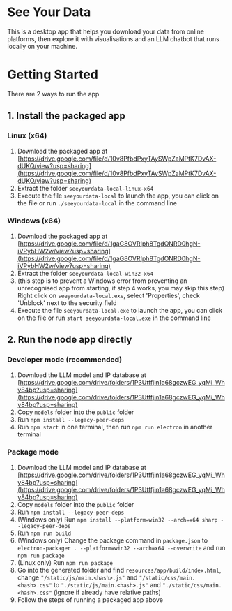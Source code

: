 # See Your Data

This is a desktop app that helps you download your data from online platforms, then explore it with visualisations and an LLM chatbot that runs locally on your machine.

# Getting Started

There are 2 ways to run the app

## 1. Install the packaged app

### Linux (x64)

1. Download the packaged app at [https://drive.google.com/file/d/10v8PfbdPxyTAySWpZaMPtK7DvAX-dUKQ/view?usp=sharing](https://drive.google.com/file/d/10v8PfbdPxyTAySWpZaMPtK7DvAX-dUKQ/view?usp=sharing)
2. Extract the folder `seeyourdata-local-linux-x64`
3. Execute the file `seeyourdata-local` to launch the app, you can click on the file or run `./seeyourdata-local` in the command line

### Windows (x64)

1. Download the packaged app at [https://drive.google.com/file/d/1gaG8OVRIph8TgdONRD0hgN-iVPybHW2w/view?usp=sharing](https://drive.google.com/file/d/1gaG8OVRIph8TgdONRD0hgN-iVPybHW2w/view?usp=sharing)
2. Extract the folder `seeyourdata-local-win32-x64`
3. (this step is to prevent a Windows error from preventing an unrecognised app from starting, if step 4 works, you may skip this step) Right click on `seeyourdata-local.exe`, select 'Properties', check 'Unblock' next to the security field 
4. Execute the file `seeyourdata-local.exe` to launch the app, you can click on the file or run `start seeyourdata-local.exe` in the command line

## 2. Run the node app directly

### Developer mode (recommended)

1. Download the LLM model and IP database at [https://drive.google.com/drive/folders/1P3Utffjin1a68gczwEG_yqMi_Why84bp?usp=sharing](https://drive.google.com/drive/folders/1P3Utffjin1a68gczwEG_yqMi_Why84bp?usp=sharing)
2. Copy `models` folder into the `public` folder
3. Run `npm install --legacy-peer-deps`
4. Run `npm start` in one terminal, then run `npm run electron` in another terminal

### Package mode

1. Download the LLM model and IP database at [https://drive.google.com/drive/folders/1P3Utffjin1a68gczwEG_yqMi_Why84bp?usp=sharing](https://drive.google.com/drive/folders/1P3Utffjin1a68gczwEG_yqMi_Why84bp?usp=sharing)
2. Copy `models` folder into the `public` folder
3. Run `npm install --legacy-peer-deps`
5. (Windows only) Run `npm install --platform=win32 --arch=x64 sharp --legacy-peer-deps`
4. Run `npm run build`
6. (Windows only) Change the package command in `package.json` to `electron-packager . --platform=win32 --arch=x64 --overwrite` and run `npm run package`
7. (Linux only) Run `npm run package`
8. Go into the generated folder and find `resources/app/build/index.html`, change `"/static/js/main.<hash>.js"` and `"/static/css/main.<hash>.css"` to `"./static/js/main.<hash>.js"` and `"./static/css/main.<hash>.css"` (ignore if already have relative paths)
9. Follow the steps of running a packaged app above

